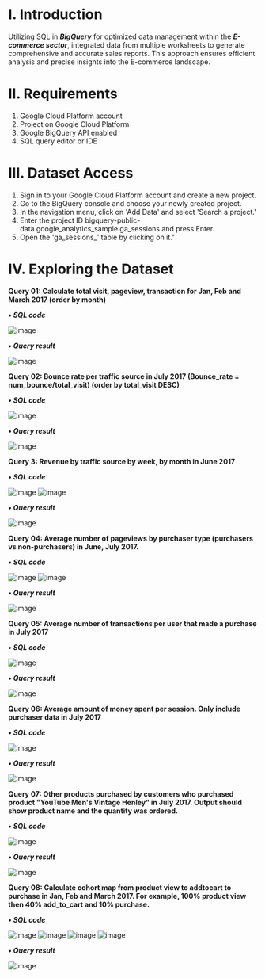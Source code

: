# I. Introduction
Utilizing SQL in _**BigQuery**_ for optimized data management within the _**E-commerce sector**_, integrated data from multiple worksheets to generate comprehensive and accurate sales reports. This approach ensures efficient analysis and precise insights into the E-commerce landscape.
# II. Requirements
1. Google Cloud Platform account
2.	Project on Google Cloud Platform
3.	Google BigQuery API enabled
4.	SQL query editor or IDE
# III. Dataset Access
1.	Sign in to your Google Cloud Platform account and create a new project.
2.	Go to the BigQuery console and choose your newly created project.
3.	In the navigation menu, click on 'Add Data' and select 'Search a project.'
4.	Enter the project ID bigquery-public-data.google_analytics_sample.ga_sessions and press Enter.
5.	Open the 'ga_sessions_' table by clicking on it."
# IV. Exploring the Dataset
**Query 01: Calculate total visit, pageview, transaction for Jan, Feb and March 2017 (order by month)** 

_**•	SQL code**_

 ![image](https://github.com/user-attachments/assets/e515ab84-f40e-4a94-892f-6874ab9d2691)

 
_**•	Query result**_

![image](https://github.com/user-attachments/assets/1db281c9-4f45-4342-9604-4ed615538dee)

 
**Query 02: Bounce rate per traffic source in July 2017 (Bounce_rate = num_bounce/total_visit) (order by total_visit DESC)**

_**•	SQL code**_

![image](https://github.com/user-attachments/assets/b20ed17c-34c8-4f07-8334-6dd76136235e)

 
_**•	Query result**_

![image](https://github.com/user-attachments/assets/9303e1a8-374f-477a-bb22-ab4b9e37d057)

 
**Query 3: Revenue by traffic source by week, by month in June 2017**

_**•	SQL code**_

![image](https://github.com/user-attachments/assets/ebb2846f-68b8-4c4d-8e0f-15a6ed79b716)
![image](https://github.com/user-attachments/assets/f9f92774-61bb-470a-ade2-aff84be5ea68)

_**•	Query result**_

![image](https://github.com/user-attachments/assets/0c1b14e7-19fa-49be-8ad7-8714e8ae50a2)


**Query 04: Average number of pageviews by purchaser type (purchasers vs non-purchasers) in June, July 2017.**

_**•	SQL code**_

![image](https://github.com/user-attachments/assets/bb765202-3bf4-4e1c-a1be-baaa0dd18fba)
![image](https://github.com/user-attachments/assets/c3fe3537-f823-443d-b2dc-3a62ff948152)


_**•	Query result**_

![image](https://github.com/user-attachments/assets/5ef9393b-7dcc-4e41-89d8-c7d92244b91c)


**Query 05: Average number of transactions per user that made a purchase in July 2017**

_**•	SQL code**_

![image](https://github.com/user-attachments/assets/00110667-e2f9-4993-908a-57e143c76b59)


_**•	Query result**_

![image](https://github.com/user-attachments/assets/2e23edf8-d369-49d5-84f0-bbb18eb44daa)

**Query 06: Average amount of money spent per session. Only include purchaser data in July 2017**

_**•	SQL code**_

![image](https://github.com/user-attachments/assets/f3cffc32-d4a9-4901-805c-2781b415fe49)


_**•	Query result**_

![image](https://github.com/user-attachments/assets/0ed3c61d-ef90-46cb-bd63-7bbeb049a021)


**Query 07: Other products purchased by customers who purchased product "YouTube Men's Vintage Henley" in July 2017. Output should show product name and the quantity was ordered.**

_**•	SQL code**_

![image](https://github.com/user-attachments/assets/9430b187-0358-4cb4-b503-4e7dc7a0eba9)


_**•	Query result**_

![image](https://github.com/user-attachments/assets/5cc97533-7a64-4f0f-a441-08749bfab5c3)


**Query 08: Calculate cohort map from product view to addtocart to purchase in Jan, Feb and March 2017. For example, 100% product view then 40% add_to_cart and 10% purchase.**

_**•	SQL code**_

![image](https://github.com/user-attachments/assets/a6150830-89d2-43e8-8e68-7e57f239f347)
![image](https://github.com/user-attachments/assets/f7c102cc-64a6-46d6-96e8-46bbf515f1d1)
![image](https://github.com/user-attachments/assets/389726fc-809e-4536-bcb8-be2a281057ae)
![image](https://github.com/user-attachments/assets/a7b37a35-fd83-4b0b-9a89-02222d19bae7)

_**•	Query result**_

 ![image](https://github.com/user-attachments/assets/efead5c1-e308-4741-b024-854cf156e36e)

